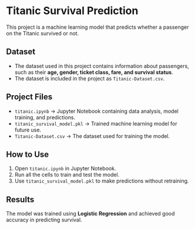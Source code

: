 # Titanic Survival Prediction   

This project is a machine learning model that predicts whether a passenger on the Titanic survived or not.  

##  Dataset  
- The dataset used in this project contains information about passengers, such as their **age, gender, ticket class, fare, and survival status**.  
- The dataset is included in the project as `Titanic-Dataset.csv`.  

##  Project Files  
- `titanic.ipynb` → Jupyter Notebook containing data analysis, model training, and predictions.  
- `titanic_survival_model.pkl` → Trained machine learning model for future use.  
- `Titanic-Dataset.csv` → The dataset used for training the model.  

##  How to Use  
1. Open `titanic.ipynb` in Jupyter Notebook.  
2. Run all the cells to train and test the model.  
3. Use `titanic_survival_model.pkl` to make predictions without retraining.  

##  Results  
The model was trained using **Logistic Regression** and achieved good accuracy in predicting survival.   
